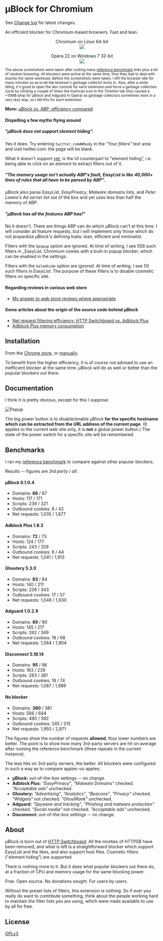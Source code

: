 # µBlock for Chromium

See [Change log](https://github.com/gorhill/uBlock/wiki/Change-log) for latest changes.

An efficient blocker for Chromium-based browsers. Fast and lean.

<p align="center">
    Chromium on Linux 64-bit<br>
    <img src="https://raw.githubusercontent.com/gorhill/uBlock/master/doc/img/ss-chromium-2.png" />
</p>

<p align="center">
    Opera 22 on Windows 7 32-bit<br>
    <img src="https://raw.githubusercontent.com/gorhill/uBlock/master/doc/img/ss-opera-1.png" />
</p>

<sup>The above screenshots were taken after visiting many [reference benchmark](https://github.com/gorhill/httpswitchboard/wiki/Comparative-benchmarks-against-widely-used-blockers:-Top-15-Most-Popular-News-Websites) 
links plus a bit of random browsing. All blockers were active at the same time, 
thus they had to deal with exactly the same workload. Before the screenshots were 
taken, I left the browser idle for many minutes so as to let the browser's 
garbage collector kicks in. Also, after a while idling, it's good to open the dev
console for each extension and force a garbage collection cycle by clicking a couple of times 
the trashcan icon in the _Timeline_ tab (this caused a ~15MB drop for µBlock and Adguard in Opera) 
as garbage collectors sometimes work in a very lazy way, so I did this for each extension.</sup>

**More:** [µBlock vs. ABP: efficiency compared](https://github.com/gorhill/uBlock/wiki/%C2%B5Block-vs.-ABP:-efficiency-compared)

#### Dispelling a few myths flying around

##### "µBlock does not support element hiding".

Yes it does. Try entering `twitter.com##body` in the _"Your filters"_ text area 
and visit twitter.com: the page will be blank.

What it doesn't support [yet](https://github.com/gorhill/uBlock/issues/4), 
is the UI counterpart to "element hiding", i.e. being able to click on an element 
to extract filters out of it.

##### "The memory usage isn't actually ABP's fault, _EasyList_ is like 40,000+ lines of rules that all have to be parsed by ABP".

µBlock also parse _EasyList_, _EasyPrivacy_, _Malware domains_ lists, 
and _Peter Lowes's Ad server_ list out of the box and yet uses less than half the 
memory of ABP.

##### "µBlock has all the features ABP has!"

No it doesn't. There are things ABP can do which µBlock can't at this time. I will 
consider all feature requests, but I will implement only those which do not jeopardize µBlock's
defining traits: lean, efficient and minimalist.

Filters with the `$popup` option are ignored. At time of writing, I see 558 such
filters in _EasyList. Chromium comes with a built-in popup blocker, which can be enabled
in the settings.

Filters with the `$elemhide` option are ignored. At time of writing, I see 50 such
filters in _EasyList_. The purpose of these filters is to disable cosmetic filters on
specific site.

#### Regarding reviews in various web store

- [My answer to web store reviews where appropriate](https://github.com/gorhill/uBlock/wiki/My-answer-to-web-store-reviews-where-appropriate)

#### Some articles about the origin of the source code behind µBlock

- [Net request filtering efficiency: HTTP Switchboard vs. Adblock Plus](https://github.com/gorhill/httpswitchboard/wiki/Net-request-filtering-efficiency:-HTTP-Switchboard-vs.-Adblock-Plus)
- [Adblock Plus memory consumption](https://github.com/gorhill/httpswitchboard/wiki/Adblock-Plus-memory-consumption)

## Installation

From the [Chrome store](https://chrome.google.com/webstore/detail/µblock/cjpalhdlnbpafiamejdnhcphjbkeiagm), 
or [manually](https://github.com/gorhill/uBlock/tree/master/dist).

To benefit from the higher efficiency, it is of course not advised to use an 
inefficient blocker at the same time. µBlock will do as well or better than the 
popular blockers out there.

## Documentation

I think it is pretty obvious, except for this I suppose:

![Popup](https://raw.githubusercontent.com/gorhill/uBlock/master/doc/img/popup-1.png)

The big power button is to disable/enable µBlock **for the specific hostname
which can be extracted from the URL address of the current page**. (It applies to 
the current web site only, it is **not** a global power button.) The state of the power 
switch for a specific site will be remembered.

## Benchmarks

I ran my [reference benchmark](https://github.com/gorhill/httpswitchboard/wiki/Comparative-benchmarks-against-widely-used-blockers:-Top-15-Most-Popular-News-Websites) 
to compare against other popular blockers.

Results -- figures are *3rd party* / *all*:

#### µBlock 0.1.0.4

* Domains: **66** / 67
* Hosts: 117 / 171
* Scripts: 239 / 321
* Outbound cookies: 8 / 42
* Net requests: 1,035 / 1,877

#### Adblock Plus 1.8.3

* Domains: **72** / 73
* Hosts: 124 / 177
* Scripts: 243 / 328
* Outbound cookies: 8 / 44
* Net requests: 1,041 / 1,913

#### Ghostery 5.3.0

* Domains: **83** / 84
* Hosts: 140 / 211
* Scripts: 239 / 343
* Outbound cookies: 17 / 57
* Net requests: 1,046 / 1,930

#### Adguard 1.0.2.9

* Domains: **89** / 90
* Hosts: 145 / 217
* Scripts: 262 / 349
* Outbound cookies: 18 / 68
* Net requests: 1,064 / 1,904

#### Disconnect 5.18.14

* Domains: **95** / 96
* Hosts: 163 / 239
* Scripts: 283 / 381
* Outbound cookies: 18 / 74
* Net requests: 1,087 / 1,989

#### No blocker

* Domains: **380** / 381
* Hosts: 566 / 644
* Scripts: 490 / 592
* Outbound cookies: 245 / 315
* Net requests: 1,950 / 2,871

The figures show the number of requests **allowed**, thus lower numbers are better. 
The point is to show how many 3rd-party servers are hit on average after running 
the reference benchmark (three repeats in the current instance).

The less hits on 3rd-party servers, the better. All blockers were configured 
in such a way as to compare apples-vs-apples:

- **µBlock:** out-of-the-box settings -- no change.
- **Adblock Plus:** _"EasyPrivacy"_, _"Malware Domains"_ checked. _"Acceptable ads"_ unchecked.
- **Ghostery:** _"Advertising"_, _"Analytics"_, _"Beacons"_, _"Privacy"_ checked. _"Widgets"_ not checked. _"GhostRank"_ unchecked. 
- **Adguard:** _"Spyware and tracking"_, _"Phishing and malware protection"_ checked. _"Social media"_ not checked. _"Acceptable ads"_ unchecked.
- **Disconnect:** out-of-the-box settings -- no change.

## About

µBlock is born out of [HTTP Switchboard](https://github.com/gorhill/httpswitchboard).
All the niceties of HTTPSB have been removed, and what is left is a straightforward
blocker which support EasyList and the likes, and also support host files. 
Cosmetic filters ("element hiding") are supported.

There is nothing more to it. But it does what popular blockers out there do, at a
fraction of CPU and memory usage for the same blocking power.

Free. Open source. No donations sought. For users by users.

Without the preset lists of filters, this extension is nothing. So if ever you 
really do want to contribute something, think about the people working hard 
to maintain the filter lists you are using, which were made available to use by 
all for free.

## License

[GPLv3](https://github.com/gorhill/uBlock/blob/master/LICENSE.txt).

